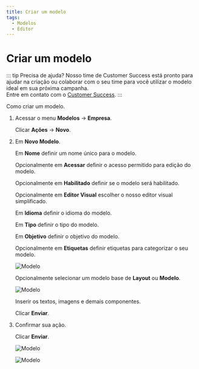 ```yaml
---
title: Criar um modelo
tags:
  - Modelos
  - Editor
---
```


# Criar um modelo

::: tip Precisa de ajuda?
Nosso time de Customer Success está pronto para ajudar na criação ou colaborar com o seu time para você utilizar o modelo ideal em sua próxima campanha.<br>
Entre em contato com o [Customer Success](mailto:cs@phishx.io).
:::

Como criar um modelo.

1. Acessar o menu **Modelos** -> **Empresa**.

   Clicar **Ações** -> **Novo**.

2. Em **Novo Modelo**.

   Em **Nome** definir um nome único para o modelo.

   Opcionalmente em **Acessar** definir o acesso permitido para edição do modelo.

   Opcionalmente em **Habilitado** definir se o modelo será habilitado.

   Opcionalmente em **Editor Visual** escolher o nosso editor visual simplificado.

   Em **Idioma** definir o idioma do modelo.

   Em **Tipo** definir o tipo do modelo.

   Em **Objetivo** definir o objetivo do modelo.

   Opcionalmente em **Etiquetas** definir etiquetas para categorizar o seu modelo.

   ![Modelo](https://cdn.phishx.io/phishx-docs/images/phishx_templates_new_01.webp)

   Opcionalmente selecionar um modelo base de **Layout** ou **Modelo**.

   ![Modelo](https://cdn.phishx.io/phishx-docs/images/phishx_templates_new_02.webp)

   Inserir os textos, imagens e demais componentes.

   Clicar **Enviar**.

3. Confirmar sua ação.

   Clicar **Enviar**.

   ![Modelo](https://cdn.phishx.io/phishx-docs/images/phishx_templates_new_04.webp)

   ![Modelo](https://cdn.phishx.io/phishx-docs/images/phishx_templates_new_03.webp)

